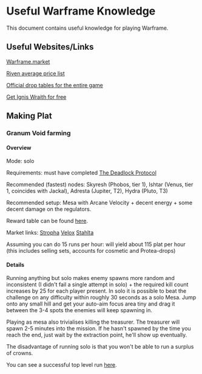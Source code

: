 # Useful Warframe Knowledge

This document contains useful knowledge for playing Warframe.

## Useful Websites/Links
[Warframe.market](https://warframe.market/)

[Riven average price list](https://semlar.com/rivenprices)

[Official drop tables for the entire game](https://www.warframe.com/droptables)

[Get Ignis Wraith for free](https://forums.warframe.com/topic/1204479-infinite-ignis-wraith-giveaway-aka-officially-declaring-ignis-wraith-market-price-at-0p-pc-only/)

## Making Plat

### Granum Void farming

#### Overview
Mode: solo

Requirements: must have completed [The Deadlock Protocol](https://warframe.fandom.com/wiki/The_Deadlock_Protocol)

Recommended (fastest) nodes: Skyresh (Phobos, tier 1), Ishtar (Venus, tier 1, coincides with Jackal), Adresta (Jupiter, T2), Hydra (Pluto, T3)

Recommended setup: Mesa with Arcane Velocity + decent energy + some decent damage on the regulators.

Reward table can be found [here](https://warframe.fandom.com/wiki/Granum_Void#Rewards).

Market links: [Stropha](https://warframe.market/items/stropha_set) [Velox](https://warframe.market/items/velox_set) [Stahlta](https://warframe.market/items/stahlta_set)

Assuming you can do 15 runs per hour: will yield about 115 plat per hour (this includes selling sets, accounts for cosmetic and Protea-drops)

#### Details
Running anything but solo makes enemy spawns more random and inconsistent (I didn't fail a single attempt in solo) + the required kill count increases by 25 for each player present. In solo it is possible to beat the challenge on any difficulty within roughly 30 seconds as a solo Mesa. Jump onto any small hill and get your auto-aim focus area tiny and drag it between the 3-4 spots the enemies will keep spawning in.

Playing as mesa also trivialises killing the treasurer.
The treasurer will spawn 2-5 minutes into the mission. If he hasn't spawned by the time you reach the end, just wait by the extraction point, he'll show up eventually.

The disadvantage of running solo is that you won't be able to run a surplus of crowns.

You can see a successful top level run [here](https://www.youtube.com/watch?v=cposSpiwYeo).
